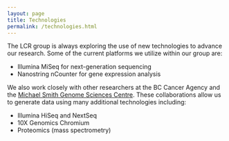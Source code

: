 ```yaml
---
layout: page
title: Technologies
permalink: /technologies.html
---
```


The LCR group is always exploring the use of new technologies to advance our research. Some of the current platforms we utilize within our group are:

* Illumina MiSeq for next-generation sequencing
* Nanostring nCounter for gene expression analysis

We also work closely with other researchers at the BC Cancer Agency and the [Michael Smith Genome Sciences Centre](http://www.bcgsc.ca/). These collaborations allow us to generate data using many additional technologies including:

* Illumina HiSeq and NextSeq
* 10X Genomics Chromium
* Proteomics (mass spectrometry)

